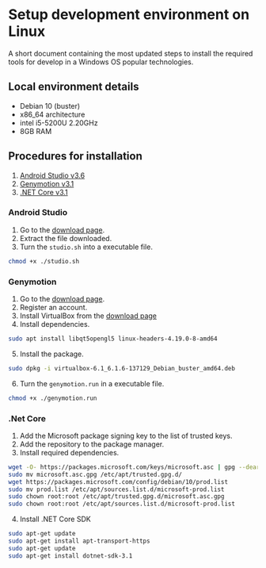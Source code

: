 # Setup development environment on Linux

A short document containing the most updated steps to install the required tools for develop in a Windows OS popular technologies.

## Local environment details

* Debian 10 (buster)
* x86_64 architecture
* intel i5-5200U 2.20GHz
* 8GB RAM

## Procedures for installation

1. [Android Studio v3.6](https://github.com/Bodera/learnPath_Debian/tree/Bodera-debian-dev/installation-steps-linux#android-studio)
2. [Genymotion v3.1](https://github.com/Bodera/learnPath_Debian/tree/Bodera-debian-dev/installation-steps-linux#genymotion)
3. [.NET Core v3.1](https://github.com/Bodera/learnPath_Debian/tree/Bodera-debian-dev/installation-steps-linux#net-core)

### Android Studio

1. Go to the [download page](https://developer.android.com/studio).
2. Extract the file downloaded.
3. Turn the `studio.sh` into a executable file.

```bash
chmod +x ./studio.sh
```

### Genymotion

1. Go to the [download page](https://www.genymotion.com/fun-zone/).
2. Register an account.
3. Install VirtualBox from the [download page](https://www.virtualbox.org/wiki/Linux_Downloads)
4. Install dependencies.

```bash
sudo apt install libqt5opengl5 linux-headers-4.19.0-8-amd64
```

5. Install the package.

```bash
sudo dpkg -i virtualbox-6.1_6.1.6-137129_Debian_buster_amd64.deb
```

6. Turn the `genymotion.run` in a executable file.

```bash
chmod +x ./genymotion.run
```

### .Net Core

1. Add the Microsoft package signing key to the list of trusted keys.
2. Add the repository to the package manager.
3. Install required dependencies.

```bash
wget -O- https://packages.microsoft.com/keys/microsoft.asc | gpg --dearmor > microsoft.asc.gpg
sudo mv microsoft.asc.gpg /etc/apt/trusted.gpg.d/
wget https://packages.microsoft.com/config/debian/10/prod.list
sudo mv prod.list /etc/apt/sources.list.d/microsoft-prod.list
sudo chown root:root /etc/apt/trusted.gpg.d/microsoft.asc.gpg
sudo chown root:root /etc/apt/sources.list.d/microsoft-prod.list
```

4. Install .NET Core SDK

```bash
sudo apt-get update
sudo apt-get install apt-transport-https
sudo apt-get update
sudo apt-get install dotnet-sdk-3.1
```
